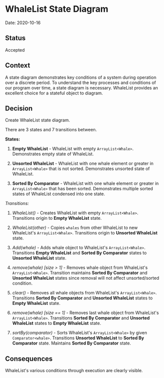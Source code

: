 # WhaleList State Diagram

Date: 2020-10-16

## Status

Accepted

## Context

A state diagram demonstrates key conditions of a system during operation over a discrete period.
To understand the key processes and conditions of our program over time, a state diagram is necessary.
WhaleList provides an excellent choice for a stateful object to diagram.

## Decision

Create WhaleList state diagram.

There are 3 states and 7 transitions between.

**States:**

1. **Empty WhaleList** - WhaleList with empty `ArrayList<Whale>`. Demonstrates empty state of WhaleList.

2. **Unsorted WhaleList** - WhaleList with one whale element or greater in `ArrayList<Whale>` that is not sorted. 
Demonstrates unsorted state of WhaleList.

3. **Sorted By Comparator** - WhaleList with one whale element or greater in `ArrayList<Whale>` that has been
sorted. Demonstrates multiple sorted states of WhaleList condensed into one state.

_Transitions:_

1. _WhaleList()_ - Creates WhaleList with empty `ArrayList<Whale>`. Transitions origin to **Empty WhaleList** state.

2. _WhaleList(other)_ - Copies `whales` from other WhaleList to new WhaleList's `ArrayList<Whale>`. Transitions origin
to **Unsorted WhaleList** state.

3. _Add(whale)_ - Adds whale object to WhaleList's `ArrayList<Whale>`. Transitions **Empty WhaleList** and 
**Sorted By Comparator** states to **Unsorted WhaleList** state.

4. _remove(whale) [size > 1]_ - Removes whale object from WhaleList's `ArrayList<Whale>`. Transition maintains
**Sorted By Comparator** and **Unsorted WhaleList** states since removal will not affect unsorted/sorted condition.

5. _clear()_ - Removes all whale objects from WhaleList's `ArrayList<Whale>`. Transitions **Sorted By Comparator**
and **Unsorted WhaleList** states to **Empty WhaleList** state.

6. _remove(whale) [size == 1]_ - Removes last whale object from WhaleList's `ArrayList<Whale>`. Transitions 
**Sorted By Comparator** and **Unsorted WhaleList** states to **Empty WhaleList** state.

7. _sortBy(comparator)_ - Sorts WhaleList's `ArrayList<Whale>` by given `Comparator<whale>`. Transitions 
**Unsorted WhaleList** to **Sorted By Comparator** state. Maintains **Sorted By Comparator** state.

## Consequences

WhaleList's various conditions through execution are clearly visible.
